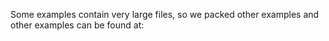Some examples contain very large files, so we packed other examples and other examples can be found at:
